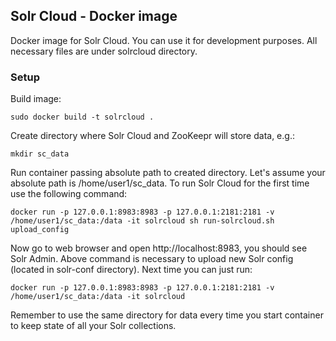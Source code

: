 ## Solr Cloud - Docker image
Docker image for Solr Cloud. You can use it for development purposes. All necessary files are under solrcloud directory.

### Setup
Build image:
```
sudo docker build -t solrcloud .
```
Create directory where Solr Cloud and ZooKeepr will store data, e.g.:
```
mkdir sc_data
```
Run container passing absolute path to created directory. Let's assume your absolute path is /home/user1/sc_data. To run Solr Cloud for the first time use the following command:
```
docker run -p 127.0.0.1:8983:8983 -p 127.0.0.1:2181:2181 -v /home/user1/sc_data:/data -it solrcloud sh run-solrcloud.sh upload_config
```
Now go to web browser and open http://localhost:8983, you should see Solr Admin.
Above command is necessary to upload new Solr config (located in solr-conf directory). Next time you can just run:
```
docker run -p 127.0.0.1:8983:8983 -p 127.0.0.1:2181:2181 -v /home/user1/sc_data:/data -it solrcloud
```

Remember to use the same directory for data every time you start container to keep state of all your Solr collections.
